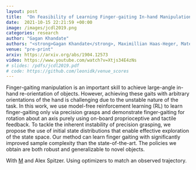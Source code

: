 ```yaml
---
layout: post
title:  "On Feasibility of Learning Finger-gaiting In-hand Manipulation using Intrinsic Sensing"
date:  2021-10-15 22:21:59 +00:00
image: /images/jcdl2019.png
categories: research
author: "Gagan Khandate"
authors: "<strong>Gagan Khandate</strong>, Maximillian Haas-Heger, Matei Ciocarlie"
venue: "pre-print"
arxiv: https://arxiv.org/abs/1904.12573
video: https://www.youtube.com/watch?v=Xtjs34E4zNs
# slides: /pdfs/jcdl2019.pdf
# code: https://github.com/leonidk/venue_scores
---
```

Finger-gaiting manipulation is an important skill to achieve large-angle in-hand re-orientation of objects. However, achieving these gaits with arbitrary orientations of the hand is challenging due to the unstable nature of the task. In this work, we use model-free reinforcement learning (RL) to learn finger-gaiting only via precision grasps and demonstrate finger-gaiting for rotation about an axis purely using on-board proprioceptive and tactile feedback. To tackle the inherent instability of precision grasping, we propose the use of initial state distributions that enable effective exploration of the state space. Our method can learn finger gaiting with significantly improved sample complexity than the state-of-the-art. The policies we obtain are both robust and generalizable to novel objects.


With [M](http://www.cs.cmu.edu/~cga/) and Alex Spitzer. Using optimizers to match an observed trajectory.